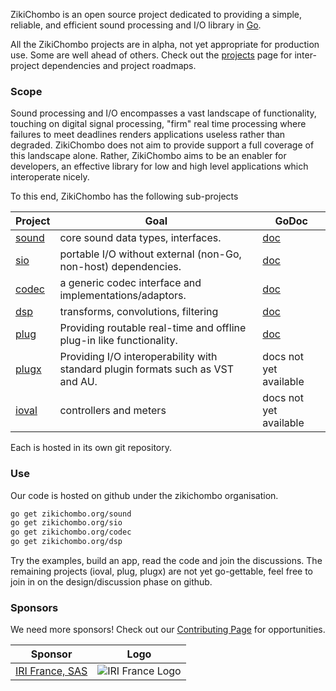 ZikiChombo is an open source project dedicated to providing a simple, reliable, and efficient 
sound processing and I/O library in [Go](http://golang.org).

All the ZikiChombo projects are in alpha, not yet appropriate for production use.
Some are well ahead of others.  Check out the [projects](/projects) page for
inter-project dependencies and project roadmaps.

### Scope
Sound processing and I/O encompasses a vast landscape of functionality, touching
on digital signal processing, "firm" real time processing where failures to
meet deadlines renders applications useless rather than degraded.  ZikiChombo
does not aim to provide support a full coverage of this landscape alone.  Rather,
ZikiChombo aims to be an enabler for developers, an effective library for low and
high level applications which interoperate nicely.

To this end, ZikiChombo has the following sub-projects

Project  | Goal | GoDoc
---------|------|------
[sound](http://github.com/zikichombo/sound)    | core sound data types, interfaces. | [doc](http://godoc.org/zikichombo.org/sound)
  [sio](http://github.com/zikichombo/sio)    | portable I/O without external (non-Go, non-host) dependencies.| [doc](http://godoc.org/zikichombo.org/sio)
  [codec](http://github.com/zikichombo/codec)  | a generic codec interface and implementations/adaptors.| [doc](http://godoc.org/zikichombo.org/codec)
  [dsp](http://github.com/zikichombo/dsp)    | transforms, convolutions, filtering | [doc](http://godoc.org/zikichombo.org/dsp)
  [plug](http://github.com/zikichombo/plug)   | Providing routable real-time and offline plug-in like functionality. | [doc](http://godoc.org/zikichombo.org/plug)
  [plugx](http://github.com/zikichombo/plugx)  | Providing I/O interoperability with standard plugin formats such as VST and AU. | docs not yet available
  [ioval](http://github.com/zikichombo/ioval)  | controllers and meters | docs not yet available

Each is hosted in its own git repository.

### Use
Our code is hosted on github under the zikichombo organisation.

```sh
go get zikichombo.org/sound
go get zikichombo.org/sio
go get zikichombo.org/codec
go get zikichombo.org/dsp
```

Try the examples, build an app, read the code and join the discussions.  The remaining projects
(ioval, plug, plugx) are not yet go-gettable, feel free to join in on the design/discussion phase on github.


### Sponsors

We need more sponsors!  Check out our [Contributing Page](/contrib) for 
opportunities.

Sponsor | Logo
--------|-----
[IRI France, SAS](http://iri-labs.com) | ![IRI France Logo](/iri-labs.ico) 







